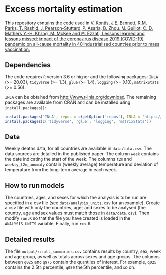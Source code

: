 # Excess mortality estimation

This repository contains the code used in [V. Kontis, J.E. Bennett, R.M. Parks, T. Rashid, J. Pearson-Stuttard, P. Asaria, B. Zhou, M. Guillot, C. D. Mathers Y.-H. Khang, M. McKee and M. Ezzati, Lessons learned and lessons missed: impact of the coronavirus disease 2019 (COVID-19) pandemic on all-cause mortality in 40 industrialised countries prior to mass vaccination.]()


## Dependencies

The code requires `R` version 3.6 or higher and  the following packages: `INLA` (>= 20.03), `tidyverse` (>= 1.3), `glue` (>= 1.4), `logging` (>= 0.10), `matrixStats` (>= 0.56).

`INLA` can be obtained from http://www.r-inla.org/download. The remaining packages are available from CRAN and can be installed using `install.packages()`:

```r
install.packages('INLA', repos = c(getOption('repos'), INLA = 'https://inla.r-inla-download.org/R/stable'), dependencies = TRUE)
install.packages(c('tidyverse', 'glue', 'logging', 'matrixStats'))
```

## Data

Weekly deaths data, for all countries are available in `data/data.csv`. The data sources are detailed in the published paper. The column `week` contains the date indicating the start of the week. The columns `t2m` and `weekly_t2m_anomaly` contain (weekly average) temperature and deviation of temperature from the long-term average in each week.


## How to run models

The countries, ages, and sexes for which the analysis is to be run are specified in a csv file (see `data/analysis_units.csv` for an example). Create a csv file with only the countries, ages and sexes to be analysed (the country, age and sex values must match those in `data/data.csv`). Then modify `run.R` so that the file you have created is loaded in the `ANALYSIS_UNITS` variable. Finally, run `run.R`.


## Detailed results

The file `output/result_summaries.csv` contains results by country, sex, week and age group, as well as totals across sexes and age groups. The columns between `q025` and `q975` contain the quantiles of interest. For example, `q025` contains the 2.5th percentile, `q050` the 5th percentile, and so on.
